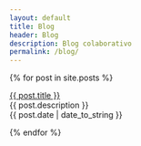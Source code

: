 ```yaml
---
layout: default
title: Blog
header: Blog
description: Blog colaborativo
permalink: /blog/
---
```


{% for post in site.posts %}
  <p><a href="{{ post.url | relative_url }}">{{ post.title }}</a><br>
  {{ post.description }}<br>
   {{ post.date | date_to_string }}</p>
{% endfor %}

